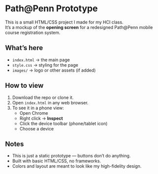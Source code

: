 # Path@Penn Prototype

This is a small HTML/CSS project I made for my HCI class.  
It’s a mockup of the **opening screen** for a redesigned Path@Penn mobile course registration system.

## What’s here
- `index.html` → the main page  
- `style.css` → styling for the page  
- `images/` → logo or other assets (if added)

## How to view
1. Download the repo or clone it.  
2. Open `index.html` in any web browser.  
3. To see it in a phone view:
   - Open Chrome  
   - Right click → **Inspect**  
   - Click the device toolbar (phone/tablet icon)  
   - Choose a device

## Notes
- This is just a static prototype — buttons don’t do anything.  
- Built with basic HTML/CSS, no frameworks.  
- Colors and layout are meant to look like my high-fidelity design.

